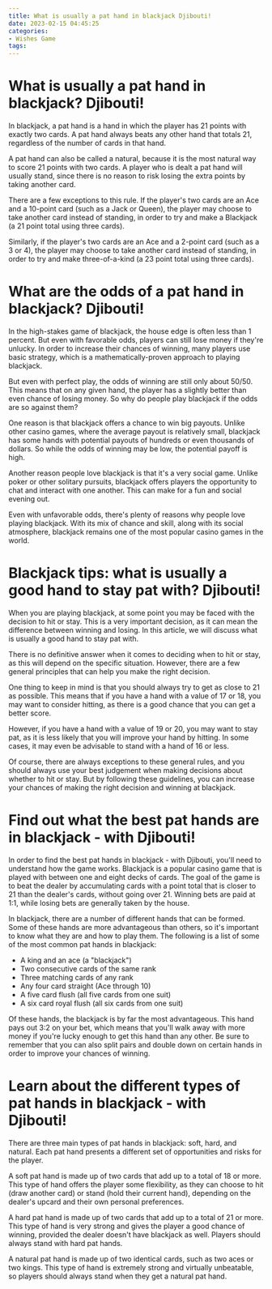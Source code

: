 ```yaml
---
title: What is usually a pat hand in blackjack Djibouti!
date: 2023-02-15 04:45:25
categories:
- Wishes Game
tags:
---
```



#  What is usually a pat hand in blackjack? Djibouti!

In blackjack, a pat hand is a hand in which the player has 21 points with exactly two cards. A pat hand always beats any other hand that totals 21, regardless of the number of cards in that hand.

A pat hand can also be called a natural, because it is the most natural way to score 21 points with two cards. A player who is dealt a pat hand will usually stand, since there is no reason to risk losing the extra points by taking another card.

There are a few exceptions to this rule. If the player's two cards are an Ace and a 10-point card (such as a Jack or Queen), the player may choose to take another card instead of standing, in order to try and make a Blackjack (a 21 point total using three cards).

Similarly, if the player's two cards are an Ace and a 2-point card (such as a 3 or 4), the player may choose to take another card instead of standing, in order to try and make three-of-a-kind (a 23 point total using three cards).

#  What are the odds of a pat hand in blackjack? Djibouti!

In the high-stakes game of blackjack, the house edge is often less than 1 percent. But even with favorable odds, players can still lose money if they're unlucky. In order to increase their chances of winning, many players use basic strategy, which is a mathematically-proven approach to playing blackjack.

But even with perfect play, the odds of winning are still only about 50/50. This means that on any given hand, the player has a slightly better than even chance of losing money. So why do people play blackjack if the odds are so against them?

One reason is that blackjack offers a chance to win big payouts. Unlike other casino games, where the average payout is relatively small, blackjack has some hands with potential payouts of hundreds or even thousands of dollars. So while the odds of winning may be low, the potential payoff is high.

Another reason people love blackjack is that it's a very social game. Unlike poker or other solitary pursuits, blackjack offers players the opportunity to chat and interact with one another. This can make for a fun and social evening out.

Even with unfavorable odds, there's plenty of reasons why people love playing blackjack. With its mix of chance and skill, along with its social atmosphere, blackjack remains one of the most popular casino games in the world.

#  Blackjack tips: what is usually a good hand to stay pat with? Djibouti!

When you are playing blackjack, at some point you may be faced with the decision to hit or stay. This is a very important decision, as it can mean the difference between winning and losing. In this article, we will discuss what is usually a good hand to stay pat with.

There is no definitive answer when it comes to deciding when to hit or stay, as this will depend on the specific situation. However, there are a few general principles that can help you make the right decision.

One thing to keep in mind is that you should always try to get as close to 21 as possible. This means that if you have a hand with a value of 17 or 18, you may want to consider hitting, as there is a good chance that you can get a better score.

However, if you have a hand with a value of 19 or 20, you may want to stay pat, as it is less likely that you will improve your hand by hitting. In some cases, it may even be advisable to stand with a hand of 16 or less.

Of course, there are always exceptions to these general rules, and you should always use your best judgement when making decisions about whether to hit or stay. But by following these guidelines, you can increase your chances of making the right decision and winning at blackjack.

#  Find out what the best pat hands are in blackjack - with Djibouti!

In order to find the best pat hands in blackjack - with Djibouti, you'll need to understand how the game works. Blackjack is a popular casino game that is played with between one and eight decks of cards. The goal of the game is to beat the dealer by accumulating cards with a point total that is closer to 21 than the dealer's cards, without going over 21. Winning bets are paid at 1:1, while losing bets are generally taken by the house.

In blackjack, there are a number of different hands that can be formed. Some of these hands are more advantageous than others, so it's important to know what they are and how to play them. The following is a list of some of the most common pat hands in blackjack:

- A king and an ace (a "blackjack")
- Two consecutive cards of the same rank
- Three matching cards of any rank
- Any four card straight (Ace through 10)
- A five card flush (all five cards from one suit)
- A six card royal flush (all six cards from one suit)

Of these hands, the blackjack is by far the most advantageous. This hand pays out 3:2 on your bet, which means that you'll walk away with more money if you're lucky enough to get this hand than any other. Be sure to remember that you can also split pairs and double down on certain hands in order to improve your chances of winning.

#  Learn about the different types of pat hands in blackjack - with Djibouti!

There are three main types of pat hands in blackjack: soft, hard, and natural. Each pat hand presents a different set of opportunities and risks for the player.

A soft pat hand is made up of two cards that add up to a total of 18 or more. This type of hand offers the player some flexibility, as they can choose to hit (draw another card) or stand (hold their current hand), depending on the dealer's upcard and their own personal preferences.

A hard pat hand is made up of two cards that add up to a total of 21 or more. This type of hand is very strong and gives the player a good chance of winning, provided the dealer doesn't have blackjack as well. Players should always stand with hard pat hands.

A natural pat hand is made up of two identical cards, such as two aces or two kings. This type of hand is extremely strong and virtually unbeatable, so players should always stand when they get a natural pat hand.